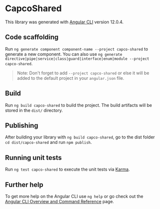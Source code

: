 # CapcoShared

This library was generated with [Angular CLI](https://github.com/angular/angular-cli) version 12.0.4.

## Code scaffolding

Run `ng generate component component-name --project capco-shared` to generate a new component. You can also use `ng generate directive|pipe|service|class|guard|interface|enum|module --project capco-shared`.
> Note: Don't forget to add `--project capco-shared` or else it will be added to the default project in your `angular.json` file. 

## Build

Run `ng build capco-shared` to build the project. The build artifacts will be stored in the `dist/` directory.

## Publishing

After building your library with `ng build capco-shared`, go to the dist folder `cd dist/capco-shared` and run `npm publish`.

## Running unit tests

Run `ng test capco-shared` to execute the unit tests via [Karma](https://karma-runner.github.io).

## Further help

To get more help on the Angular CLI use `ng help` or go check out the [Angular CLI Overview and Command Reference](https://angular.io/cli) page.
